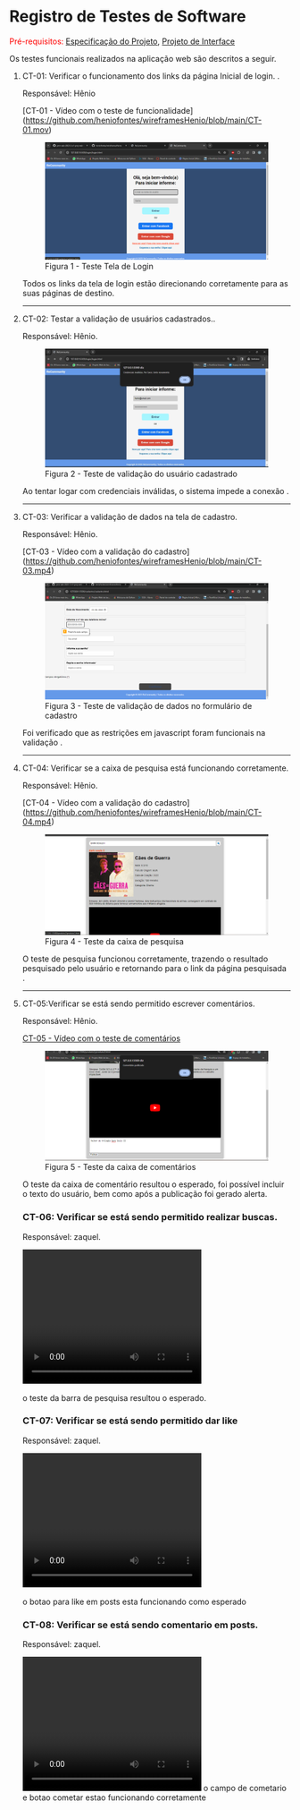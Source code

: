 # Registro de Testes de Software

<span style="color:red">Pré-requisitos: <a href="https://github.com/ICEI-PUC-Minas-PMV-ADS/pmv-ads-2023-2-e1-proj-web-t3-grupo-03/blob/main/documentos/02-Especifica%C3%A7%C3%A3o%20do%20Projeto.md"> Especificação do Projeto</a></span>, <a href="https://github.com/ICEI-PUC-Minas-PMV-ADS/pmv-ads-2023-2-e1-proj-web-t3-grupo-03/blob/main/documentos/04-Projeto%20de%20Interface.md"> Projeto de Interface</a>
 
Os testes funcionais realizados na aplicação web são descritos a seguir.

<ol>
  <li> CT-01: Verificar o funcionamento dos links da página Inicial de login.	.

  Responsável: Hênio

[CT-01 - Vídeo com o teste de funcionalidade] (https://github.com/heniofontes/wireframesHenio/blob/main/CT-01.mov)

<figure> 
  <img src="https://github.com/heniofontes/wireframesHenio/blob/main/CT-01.png">
  <figcaption> Figura 1 - Teste Tela de Login
</figure> 

 <p> Todos os links da tela de login estão direcionando corretamente para as suas páginas de destino.</p>


 </li>
  <hr>
  
  <li> CT-02: Testar a validação de usuários cadastrados..

  Responsável: Hênio.

 

<figure> 
  <img src="https://github.com/heniofontes/wireframesHenio/blob/main/CT-02.jpg">
  <figcaption> Figura 2 - Teste de validação do usuário cadastrado 
</figure> 
 
  <p> Ao tentar logar com credenciais inválidas, o sistema impede a conexão .</p>


   </li>
  <hr>
  
  <li> CT-03: Verificar a validação de dados na tela de cadastro.

  Responsável: Hênio.

  [CT-03 - Vídeo com a validação do cadastro] (https://github.com/heniofontes/wireframesHenio/blob/main/CT-03.mp4) 

<figure> 
  <img src="https://github.com/heniofontes/wireframesHenio/blob/main/CT-03.png">
  <figcaption> Figura 3 - Teste de validação de dados no formulário de cadastro
</figure> 
 
  <p> Foi verificado que as restrições em javascript foram funcionais na validação .</p>


  
   </li>
  <hr>
  
  <li> CT-04: Verificar se a caixa de pesquisa está funcionando corretamente.

  Responsável: Hênio.

  [CT-04 - Vídeo com a validação do cadastro] (https://github.com/heniofontes/wireframesHenio/blob/main/CT-04.mp4) 

<figure> 
  <img src="https://github.com/heniofontes/wireframesHenio/blob/main/CT-04.png">
  <figcaption> Figura 4 - Teste da caixa de pesquisa
</figure> 
 
  <p> O teste de pesquisa funcionou corretamente, trazendo o resultado pesquisado pelo usuário e retornando para o link da página pesquisada .</p>

   </li>
  <hr>
  
  <li> CT-05:Verificar se está sendo permitido escrever comentários.

  Responsável: Hênio.

  [CT-05 - Vídeo com o teste de comentários](https://github.com/heniofontes/wireframesHenio/blob/main/CT-05.mp4) 

<figure> 
  <img src="https://github.com/heniofontes/wireframesHenio/blob/main/CT-05.png">
  <figcaption> Figura 5 - Teste da caixa de comentários
</figure> 
 
  <p> O teste da caixa de comentário resultou o esperado, foi possível incluir o texto do usuário, bem como após a publicação foi gerado alerta.</p>


### CT-06: Verificar se está sendo permitido realizar buscas.

  Responsável: zaquel.

<video width="320" height="240" controls>
  <source src="videos/pesquisa.mp4" type="video/mp4">
  Seu navegador não suporta o elemento de vídeo.
</video>

o teste da barra de pesquisa resultou o esperado.

### CT-07: Verificar se está sendo permitido dar like

  Responsável: zaquel.

<video width="320" height="240" controls>
  <source src="videos/gostei.mp4" type="video/mp4">
  Seu navegador não suporta o elemento de vídeo.
</video>

o botao para like em posts esta funcionando como esperado

### CT-08: Verificar se está sendo comentario em posts.

  Responsável: zaquel.

<video width="320" height="240" controls>
  <source src="videos/cometario.mp4" type="video/mp4">
  Seu navegador não suporta o elemento de vídeo.
</video>
o campo de cometario e botao cometar estao funcionando corretamente
